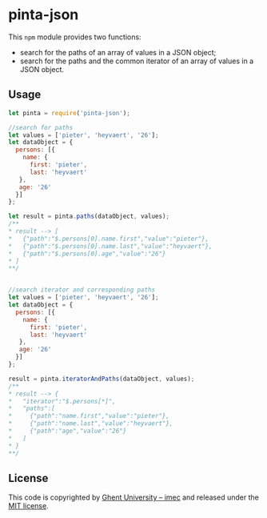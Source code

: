 # pinta-json

This `npm` module provides two functions:
- search for the paths of an array of values in a JSON object;
- search for the paths and the common iterator of an array of values in a JSON object.

## Usage
```JavaScript
let pinta = require('pinta-json');

//search for paths
let values = ['pieter', 'heyvaert', '26'];
let dataObject = {
  persons: [{
    name: {
      first: 'pieter',
      last: 'heyvaert'
   },
   age: '26'
  }]
};

let result = pinta.paths(dataObject, values);
/**
* result --> [
*   {"path":"$.persons[0].name.first","value":"pieter"},
*   {"path":"$.persons[0].name.last","value":"heyvaert"},
*   {"path":"$.persons[0].age","value":"26"}
* ]
**/


//search iterator and corresponding paths
let values = ['pieter', 'heyvaert', '26'];
let dataObject = {
  persons: [{
    name: {
      first: 'pieter',
      last: 'heyvaert'
   },
   age: '26'
  }]
};

result = pinta.iteratorAndPaths(dataObject, values);
/**
* result --> {
*   "iterator":"$.persons[*]",
*   "paths":[
*     {"path":"name.first","value":"pieter"},
*     {"path":"name.last","value":"heyvaert"},
*     {"path":"age","value":"26"}
*   ]
* }
**/
```

## License
This code is copyrighted by [Ghent University – imec](http://idlab.ugent.be/) and released under the [MIT license](http://opensource.org/licenses/MIT).